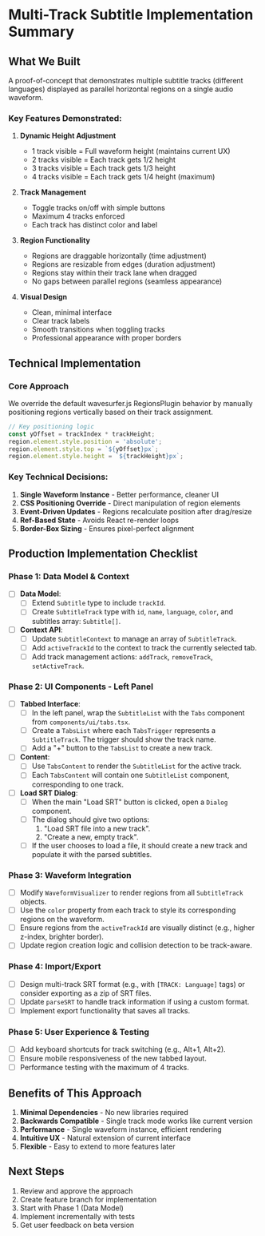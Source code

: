 # Multi-Track Subtitle Implementation Summary

## What We Built

A proof-of-concept that demonstrates multiple subtitle tracks (different languages) displayed as parallel horizontal regions on a single audio waveform.

### Key Features Demonstrated:

1. **Dynamic Height Adjustment**
   - 1 track visible = Full waveform height (maintains current UX)
   - 2 tracks visible = Each track gets 1/2 height
   - 3 tracks visible = Each track gets 1/3 height
   - 4 tracks visible = Each track gets 1/4 height (maximum)

2. **Track Management**
   - Toggle tracks on/off with simple buttons
   - Maximum 4 tracks enforced
   - Each track has distinct color and label

3. **Region Functionality**
   - Regions are draggable horizontally (time adjustment)
   - Regions are resizable from edges (duration adjustment)
   - Regions stay within their track lane when dragged
   - No gaps between parallel regions (seamless appearance)

4. **Visual Design**
   - Clean, minimal interface
   - Clear track labels
   - Smooth transitions when toggling tracks
   - Professional appearance with proper borders

## Technical Implementation

### Core Approach
We override the default wavesurfer.js RegionsPlugin behavior by manually positioning regions vertically based on their track assignment.

```javascript
// Key positioning logic
const yOffset = trackIndex * trackHeight;
region.element.style.position = 'absolute';
region.element.style.top = `${yOffset}px`;
region.element.style.height = `${trackHeight}px`;
```

### Key Technical Decisions:

1. **Single Waveform Instance** - Better performance, cleaner UI
2. **CSS Positioning Override** - Direct manipulation of region elements
3. **Event-Driven Updates** - Regions recalculate position after drag/resize
4. **Ref-Based State** - Avoids React re-render loops
5. **Border-Box Sizing** - Ensures pixel-perfect alignment

## Production Implementation Checklist

### Phase 1: Data Model & Context
- [ ] **Data Model**:
    - [ ] Extend `Subtitle` type to include `trackId`.
    - [ ] Create `SubtitleTrack` type with `id`, `name`, `language`, `color`, and subtitles array: `Subtitle[]`.
- [ ] **Context API**:
    - [ ] Update `SubtitleContext` to manage an array of `SubtitleTrack`.
    - [ ] Add `activeTrackId` to the context to track the currently selected tab.
    - [ ] Add track management actions: `addTrack`, `removeTrack`, `setActiveTrack`.

### Phase 2: UI Components - Left Panel
- [ ] **Tabbed Interface**:
    - [ ] In the left panel, wrap the `SubtitleList` with the `Tabs` component from `components/ui/tabs.tsx`.
    - [ ] Create a `TabsList` where each `TabsTrigger` represents a `SubtitleTrack`. The trigger should show the track name.
    - [ ] Add a "+" button to the `TabsList` to create a new track.
- [ ] **Content**:
    - [ ] Use `TabsContent` to render the `SubtitleList` for the active track.
    - [ ] Each `TabsContent` will contain one `SubtitleList` component, corresponding to one track.
- [ ] **Load SRT Dialog**:
    - [ ] When the main "Load SRT" button is clicked, open a `Dialog` component.
    - [ ] The dialog should give two options:
        1.  "Load SRT file into a new track".
        2.  "Create a new, empty track".
    - [ ] If the user chooses to load a file, it should create a new track and populate it with the parsed subtitles.

### Phase 3: Waveform Integration
- [ ] Modify `WaveformVisualizer` to render regions from all `SubtitleTrack` objects.
- [ ] Use the `color` property from each track to style its corresponding regions on the waveform.
- [ ] Ensure regions from the `activeTrackId` are visually distinct (e.g., higher z-index, brighter border).
- [ ] Update region creation logic and collision detection to be track-aware.

### Phase 4: Import/Export
- [ ] Design multi-track SRT format (e.g., with `[TRACK: Language]` tags) or consider exporting as a zip of SRT files.
- [ ] Update `parseSRT` to handle track information if using a custom format.
- [ ] Implement export functionality that saves all tracks.

### Phase 5: User Experience & Testing
- [ ] Add keyboard shortcuts for track switching (e.g., Alt+1, Alt+2).
- [ ] Ensure mobile responsiveness of the new tabbed layout.
- [ ] Performance testing with the maximum of 4 tracks.

## Benefits of This Approach

1. **Minimal Dependencies** - No new libraries required
2. **Backwards Compatible** - Single track mode works like current version
3. **Performance** - Single waveform instance, efficient rendering
4. **Intuitive UX** - Natural extension of current interface
5. **Flexible** - Easy to extend to more features later

## Next Steps

1. Review and approve the approach
2. Create feature branch for implementation
3. Start with Phase 1 (Data Model)
4. Implement incrementally with tests
5. Get user feedback on beta version
